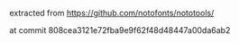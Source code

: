 extracted from https://github.com/notofonts/nototools/

at commit 808cea3121e72fba9e9f62f48d48447a00da6ab2